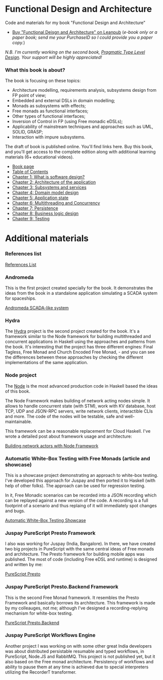 # Functional Design and Architecture
Code and materials for my book "Functional Design and Architecture"

- [Buy "Functional Deisgn and Architecture" on Leanpub](https://leanpub.com/functional-design-and-architecture) (_e-book only or a paper book; send me your PurchaseID so I could provide you a paper copy._)

_N.B. I'm currently working on the second book, [Pragmatic Type Level Design](https://www.patreon.com/pragmatic_type_level_design). Your support will be highly appreciated!_

### What this book is about?

The book is focusing on these topics:
* Architecture modelling, requirements analysis, subsystems design from FP point of view;
* Embedded and external DSLs in domain modelling;
* Monads as subsystems with effects;
* Free monads as functional interfaces;
* Other types of functional interfaces;
* Inversion of Control in FP (using Free monadic eDSLs);
* Applicability of mainstream techniques and approaches such as UML, SOLID, GRASP;
* Interaction with impure subsystems.

The draft of book is published online. You'll find links here. Buy this book, and you'll get access to the complete edition along with additional learning materials (6+ educational videos).

- [Book page](https://graninas.com/functional-design-and-architecture-book)
- [Table of Contents](https://docs.google.com/document/d/1bh9Sa0rIGzU9Z88N_TJF6BtgHD_QLYdh1nK-yLKn_IU/edit?usp=sharing)
- [Chapter 1: What is software design?](https://docs.google.com/document/d/16pMEo0A-4GTnHqRn63yu73VqJ92M_pQYEd-t6tTiTcg/edit?usp=sharing)
- [Chapter 2: Architecture of the application](https://docs.google.com/document/d/1A0vnhwGxv1d4PyqdE0jPcutLcI_L5szlnPTqlhOSqMs/edit?usp=sharing)
- [Chapter 3: Subsystems and services](https://docs.google.com/document/d/1sRQ4766p2dtgj76IpZMz-rMwglLixm17Y-r2D7NcdHQ/edit?usp=sharing)
- [Chapter 4: Domain model design](https://docs.google.com/document/d/1UU-y4XaagexudLHWrrL9HeLClM6XobUqxRHL8Vdq2oc/edit?usp=sharing)
- [Chapter 5: Application state](https://docs.google.com/document/d/1v9RYc5GbUytS7shH0_8OWX_IOrliwCIH8-SMl8fGBSA/edit?usp=sharing)
- [Chapter 6: Multithreading and Concurrency](https://docs.google.com/document/d/1dUSt146dZ_t7SL1AHAm-VRsdYjC9gJb3totRR0qGy_0/edit?usp=sharing)
- [Chapter 7: Persistence](https://docs.google.com/document/d/1vhOMz6FMuEVUoURinbGIspi0_npIqV19LUOL0F7x0Mk/edit?usp=sharing)
- [Chapter 8: Business logic design](https://docs.google.com/document/d/1B65yb_YxlhnhbJOLJlXd90IknHNKePZrrIds_El82To/edit?usp=sharing)
- [Chapter 9: Testing](https://docs.google.com/document/d/1rKa4uy3TDj9urFm0YG14bhRy61Ra4LIVcToEa6wH7RE/edit?usp=sharing)

# Additional materials

### References list

[References List](https://drive.google.com/open?id=19nMC6zU0DBmX0JgiKecYziHO51TSOB1pgqvVbG0yf1Q)

### Andromeda

This is the first project created specially for the book. It demonstrates the ideas from the book in a standalone application simulating a SCADA system for spaceships.

[Andromeda SCADA-like system](https://github.com/graninas/Andromeda)

### Hydra

The [Hydra](https://github.com/graninas/Hydra) project is the second project created for the book. It's a framework similar to the Node framework for building multithreaded and concurrent applications in Haskell using the approaches and patterns from the book. It's interesting that the project has three different engines: Final Tagless, Free Monad and Church Encoded Free Monad, - and you can see the differences between these approaches by checking the different implementations of the same application.

### Node project  

The [Node](https://github.com/graninas/Node) is the most advanced production code in Haskell based the ideas of this book.

The Node Framework makes building of network acting nodes simple. It allows to handle concurrent state (with STM), work with KV database, host TCP, UDP and JSON-RPC servers, write network clients, interactible CLIs and more. The code of the nodes will be testable, safe and well-maintainable.

This framework can be a reasonable replacement for Cloud Haskell. I've wrote a detailed post about framework usage and architecture:

[Building network actors with Node Framework](https://gist.github.com/graninas/9beb8df5d88dda5fa21c47ce9bcb0e16)

### Automatic White-Box Testing with Free Monads (article and showcase)

This is a showcase project demonstrating an approach to white-box testing. I've developed this approach for Juspay and then ported it to Haskell (with help of other folks). The approach can be used for regression testing.

In it, Free Monadic scenarios can be recorded into a JSON recording which can be replayed against a new version of the code. A recording is a full footprint of a scenario and thus replaing of it will immediately spot changes and bugs.

[Automatic White-Box Testing Showcase](https://github.com/graninas/automatic-whitebox-testing-showcase)

### Juspay PureScript Presto Framework

I also was working for Juspay (India, Bangalore). In there, we have created two big projects in PureScript with the same central ideas of Free monads and architecture. The Presto framework for building mobile apps was published. The most of code (including Free eDSL and runtime) is designed and written by me:

[PureScript Presto](https://github.com/graninas/purescript-presto)

### Juspay PureScript Presto.Backend Framework

This is the second Free Monad framework. It resembles the Presto Framework and basically borrows its architecture. This framework is made by my colleauges, not me; although I've designed a recording-replying mechanism for white-box testing.

[PureScript Presto.Backend](https://github.com/graninas/purescript-presto-backend)

### Juspay PureScript Workflows Engine

Another project I was working on with some other great India developers was about distributed persistable resumable and typed workflows, in PureScript, Node.JS and RabbitMQ. This project is not published yet, but it also based on the Free monad architecture. Persistency of workflows and ability to pause them at any time is achieved due to special interpreters utilizing the RecorderT transformer.
